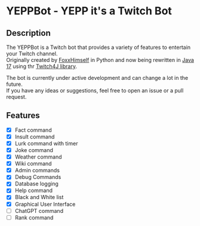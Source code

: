 # YEPPBot - YEPP it's a Twitch Bot

## Description

The YEPPBot is a Twitch bot that provides a variety of features to entertain your Twitch channel. <br>
Originally created by [FoxxHimself](https://github.com/lennartfu) in Python and now being rewritten
in [Java 17](https://www.oracle.com/de/java/technologies/downloads/#java17) using
thr [Twitch4J library](https://twitch4j.github.io/).

The bot is currently under active development and can change a lot in the future. <br>
If you have any ideas or suggestions, feel free to open an issue or a pull request.

## Features

- [x] Fact command
- [x] Insult command
- [x] Lurk command with timer
- [x] Joke command
- [x] Weather command
- [x] Wiki command
- [x] Admin commands
- [x] Debug Commands
- [x] Database logging
- [x] Help command
- [x] Black and White list
- [x] Graphical User Interface
- [ ] ChatGPT command
- [ ] Rank command